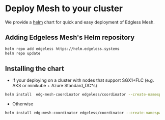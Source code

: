 # Deploy Mesh to your cluster

We provide a [helm](https://helm.sh/docs/intro/install/) chart for quick and easy deployment of Edgless Mesh.

## Adding Edgeless Mesh's Helm repository

```bash
helm repo add edgeless https://helm.edgeless.systems
helm repo update
```

## Installing the chart

* If your deploying on a cluster with nodes that support SGX1+FLC (e.g. AKS or minikube + Azure Standard_DC*s)

```bash
helm install  edg-mesh-coordinator edgeless/coordinator --create-namespace edg-mesh
```

* Otherwise

```bash
helm install edg-mesh-coordinator edgeless/coordinator --create-namespace edg-mesh --set coordinator.resources=null --set coordinator.OE_SIMULATION=1 --set tolerations=null
```
